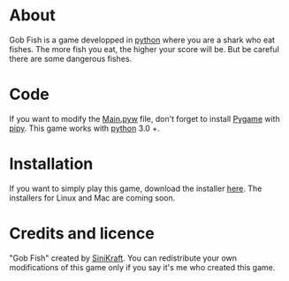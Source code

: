# About
Gob Fish is a game developped in [python](https://www.python.org/downloads/) where you are a shark who eat fishes.
The more fish you eat, the higher your score will be.
But be careful there are some dangerous fishes.

# Code
If you want to modify the [Main.pyw](https://github.com/SiniKraft/Gob-Fish/blob/main/Main.pyw) file, don't forget to install [Pygame](https://www.pygame.org/) with [pipy](https://pypi.org/).
This game works with [python](https://www.python.org/downloads/) 3.0 +.

# Installation
If you want to simply play this game, download the installer [here](https://github.com/SiniKraft/Gob-Fish/releases/download/1.2/GobFish_SETUP.exe).
The installers for Linux and Mac are coming soon.

# Credits and licence
"Gob Fish" created by [SiniKraft](https://github.com/SiniKraft).
You can redistribute your own modifications of this game only if you say it's me who created this game.
